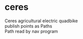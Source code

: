 # ceres
Ceres agricultural electric quadbike <br>
publish points as Paths <br>
Path read by nav program<br>

